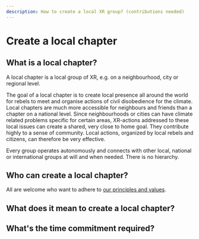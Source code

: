 ```yaml
---
description: How to create a local XR group? (contributions needed)
---
```


# Create a local chapter

## What is a local chapter?

A local chapter is a local group of XR, e.g. on a neighbourhood, city or regional level. 

The goal of a local chapter is to create local presence all around the world for rebels to meet and organise actions of civil disobedience for the climate.  Local chapters are much more accessible for neighbours and friends than a chapter on a national level. Since neighbourhoods or cities can have climate related problems specific for certain areas, XR-actions addressed to these local issues can create a shared, very close to home goal. They contribute highly to a sense of community. Local actions, organized by local rebels and citizens, can therefore be very effective. 

Every group operates autonomously and connects with other local, national or international groups at will and when needed. There is no hierarchy.



## Who can create a local chapter?

All are welcome who want to adhere to [our principles and values](https://github.com/extinctionrebellion/extinctionrebellion/blob/master/principles.md).

## What does it mean to create a local chapter?

## What's the time commitment required?



